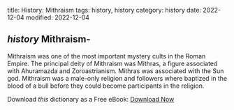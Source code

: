 title: History: Mithraism
tags: history, history
category: history
date: 2022-12-04
modified: 2022-12-04

## _history_  Mithraism-
Mithraism was one of the most important mystery
cults in the Roman Empire.  The principal deity of Mithraism was
Mithras, a figure associated with Ahuramazda and Zoroastrianism.
Mithras was associated with the Sun god.  Mithraism was a male-only
religion and followers where baptized in the blood of a bull before
they could become participants in the religion.


Download *this* dictionary as a Free eBook: [Download Now]({static}static/CairnsHistoryDictionary.pdf)


